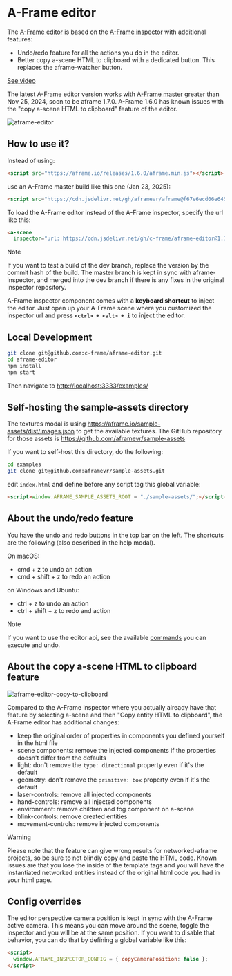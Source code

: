 # A-Frame editor

The [A-Frame editor](https://github.com/c-frame/aframe-editor) is based on the
[A-Frame inspector](https://github.com/aframevr/aframe-inspector) with additional features:

- Undo/redo feature for all the actions you do in the editor.
- Better copy a-scene HTML to clipboard with a dedicated button. This replaces
  the aframe-watcher button.

[See video](https://x.com/vincentfretin/status/1861726540196708776)

The latest A-Frame editor version works with [A-Frame master](https://github.com/aframevr/aframe/commits/master/) greater than Nov 25, 2024, soon to be aframe 1.7.0.
A-Frame 1.6.0 has known issues with the "copy a-scene HTML to clipboard" feature of the editor.

![aframe-editor](https://github.com/user-attachments/assets/e9970517-4864-4794-a5b4-323076d2fe07)

## How to use it?

Instead of using:

```html
<script src="https://aframe.io/releases/1.6.0/aframe.min.js"></script>
```

use an A-Frame master build like this one (Jan 23, 2025):

```html
<script src="https://cdn.jsdelivr.net/gh/aframevr/aframe@f67e6ecd06e64514a39f323b49f0a3522f6b2b82/dist/aframe-master.min.js"></script>
```

To load the A-Frame editor instead of the A-Frame inspector, specify the url like this:

```html
<a-scene
  inspector="url: https://cdn.jsdelivr.net/gh/c-frame/aframe-editor@1.7.5/dist/aframe-editor.min.js">
```

> [!NOTE]
> If you want to test a build of the dev branch, replace the version by the commit hash of the build.
> The master branch is kept in sync with aframe-inspector, and merged into the dev branch
> if there is any fixes in the original inspector repository.

A-Frame inspector component comes with a **keyboard shortcut** to inject the editor. Just open
up your A-Frame scene where you customized the inspector url and press
**`<ctrl> + <alt> + i`** to inject the editor.

## Local Development

```bash
git clone git@github.com:c-frame/aframe-editor.git
cd aframe-editor
npm install
npm start
```

Then navigate to [http://localhost:3333/examples/](http://localhost:3333/examples/)

## Self-hosting the sample-assets directory

The textures modal is using https://aframe.io/sample-assets/dist/images.json
to get the available textures.
The GitHub repository for those assets is https://github.com/aframevr/sample-assets

If you want to self-host this directory, do the following:

```bash
cd examples
git clone git@github.com:aframevr/sample-assets.git
```

edit `index.html` and define before any script tag this global variable:

```html
<script>window.AFRAME_SAMPLE_ASSETS_ROOT = "./sample-assets/";</script>
```

## About the undo/redo feature

You have the undo and redo buttons in the top bar on the left.
The shortcuts are the following (also described in the help modal).

On macOS:

- cmd + z to undo an action
- cmd + shift + z to redo an action

on Windows and Ubuntu:

- ctrl + z to undo an action
- ctrl + shift + z to redo and action

> [!NOTE]
> If you want to use the editor api, see the available [commands](./docs/commands.md) you can execute and undo.

## About the copy a-scene HTML to clipboard feature

![aframe-editor-copy-to-clipboard](https://github.com/user-attachments/assets/f4ee426b-7bf4-470d-b40e-991b6b586572)

Compared to the A-Frame inspector where you actually already have that feature by selecting a-scene and then "Copy entity HTML to clipboard", the A-Frame editor has additional changes:

- keep the original order of properties in components you defined yourself in the html file
- scene components: remove the injected components if the properties doesn't differ from the defaults
- light: don't remove the `type: directional` property even if it's the default
- geometry: don't remove the `primitive: box` property even if it's the default
- laser-controls: remove all injected components
- hand-controls: remove all injected components
- environment: remove children and fog component on a-scene
- blink-controls: remove created entities
- movement-controls: remove injected components

> [!WARNING]
> Please note that the feature can give wrong results for networked-aframe projects, so be sure to not blindly copy and paste the HTML code. Known issues are that you lose the inside of the template tags and you will have the instantiated networked entities instead of the original html code you had in your html page.

## Config overrides

The editor perspective camera position is kept in sync with the A-Frame
active camera. This means you can move around the scene, toggle the inspector and you will be at the same position.
If you want to disable that behavior, you can do that by defining a global variable like this:

```html
<script>
  window.AFRAME_INSPECTOR_CONFIG = { copyCameraPosition: false };
</script>
```
